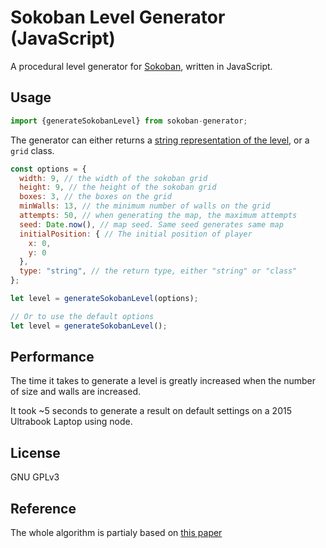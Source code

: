 # Sokoban Level Generator (JavaScript)

A procedural level generator for [Sokoban](https://en.wikipedia.org/wiki/Sokoban), written in JavaScript.

## Usage

```JavaScript
import {generateSokobanLevel} from sokoban-generator;
```

The generator can either returns a [string representation of the level](http://sokobano.de/wiki/index.php?title=Level_format), or a `grid` class. 

```JavaScript
const options = {
  width: 9, // the width of the sokoban grid 
  height: 9, // the height of the sokoban grid
  boxes: 3, // the boxes on the grid
  minWalls: 13, // the minimum number of walls on the grid
  attempts: 50, // when generating the map, the maximum attempts
  seed: Date.now(), // map seed. Same seed generates same map
  initialPosition: { // The initial position of player
    x: 0,
    y: 0
  },
  type: "string", // the return type, either "string" or "class" 
};

let level = generateSokobanLevel(options);

// Or to use the default options
let level = generateSokobanLevel();
```

## Performance

The time it takes to generate a level is greatly increased when the number of size and walls are increased. 

It took ~5 seconds to generate a result on default settings on a 2015 Ultrabook Laptop using node.

## License

GNU GPLv3

## Reference
The whole algorithm is partialy based on [this paper](http://larc.unt.edu/ian/pubs/GAMEON-NA_METH_03.pdf)
